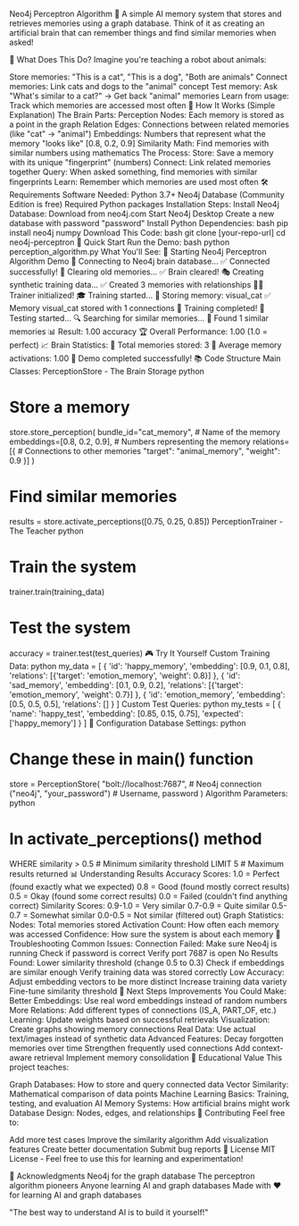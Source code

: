 Neo4j Perceptron Algorithm 🧠
A simple AI memory system that stores and retrieves memories using a graph database. Think of it as creating an artificial brain that can remember things and find similar memories when asked!

🎯 What Does This Do?
Imagine you're teaching a robot about animals:

Store memories: "This is a cat", "This is a dog", "Both are animals"
Connect memories: Link cats and dogs to the "animal" concept
Test memory: Ask "What's similar to a cat?" → Get back "animal" memories
Learn from usage: Track which memories are accessed most often
🧩 How It Works (Simple Explanation)
The Brain Parts:
Perception Nodes: Each memory is stored as a point in the graph
Relation Edges: Connections between related memories (like "cat" → "animal")
Embeddings: Numbers that represent what the memory "looks like" [0.8, 0.2, 0.9]
Similarity Math: Find memories with similar numbers using mathematics
The Process:
Store: Save a memory with its unique "fingerprint" (numbers)
Connect: Link related memories together
Query: When asked something, find memories with similar fingerprints
Learn: Remember which memories are used most often
🛠️ Requirements
Software Needed:
Python 3.7+
Neo4j Database (Community Edition is free)
Required Python packages
Installation Steps:
Install Neo4j Database:
Download from neo4j.com
Start Neo4j Desktop
Create a new database with password "password"
Install Python Dependencies:
bash
pip install neo4j numpy
Download This Code:
bash
git clone [your-repo-url]
cd neo4j-perceptron
🚀 Quick Start
Run the Demo:
bash
python perception_algorithm.py
What You'll See:
🚀 Starting Neo4j Perceptron Algorithm Demo
🧠 Connecting to Neo4j brain database...
✅ Connected successfully!
🧹 Clearing old memories...
✅ Brain cleared!
🎭 Creating synthetic training data...
✅ Created 3 memories with relationships
👨‍🏫 Trainer initialized!
🎓 Training started...
💾 Storing memory: visual_cat
✅ Memory visual_cat stored with 1 connections
🎉 Training completed!
🧪 Testing started...
🔍 Searching for similar memories...
🎯 Found 1 similar memories
📊 Result: 1.00 accuracy
🏆 Overall Performance: 1.00 (1.0 = perfect)
📈 Brain Statistics:
🧠 Total memories stored: 3
🔄 Average memory activations: 1.00
🎉 Demo completed successfully!
📚 Code Structure
Main Classes:
PerceptionStore - The Brain Storage
python
# Store a memory
store.store_perception(
    bundle_id="cat_memory",           # Name of the memory
    embeddings=[0.8, 0.2, 0.9],      # Numbers representing the memory
    relations=[{                      # Connections to other memories
        "target": "animal_memory", 
        "weight": 0.9
    }]
)

# Find similar memories
results = store.activate_perceptions([0.75, 0.25, 0.85])
PerceptionTrainer - The Teacher
python
# Train the system
trainer.train(training_data)

# Test the system
accuracy = trainer.test(test_queries)
🎮 Try It Yourself
Custom Training Data:
python
my_data = [
    {
        'id': 'happy_memory',
        'embedding': [0.9, 0.1, 0.8],
        'relations': [{'target': 'emotion_memory', 'weight': 0.8}]
    },
    {
        'id': 'sad_memory',
        'embedding': [0.1, 0.9, 0.2],
        'relations': [{'target': 'emotion_memory', 'weight': 0.7}]
    },
    {
        'id': 'emotion_memory',
        'embedding': [0.5, 0.5, 0.5],
        'relations': []
    }
]
Custom Test Queries:
python
my_tests = [
    {
        'name': 'happy_test',
        'embedding': [0.85, 0.15, 0.75],
        'expected': ['happy_memory']
    }
]
🔧 Configuration
Database Settings:
python
# Change these in main() function
store = PerceptionStore(
    "bolt://localhost:7687",    # Neo4j connection
    ("neo4j", "your_password")  # Username, password
)
Algorithm Parameters:
python
# In activate_perceptions() method
WHERE similarity > 0.5    # Minimum similarity threshold
LIMIT 5                   # Maximum results returned
📊 Understanding Results
Accuracy Scores:
1.0 = Perfect (found exactly what we expected)
0.8 = Good (found mostly correct results)
0.5 = Okay (found some correct results)
0.0 = Failed (couldn't find anything correct)
Similarity Scores:
0.9-1.0 = Very similar
0.7-0.9 = Quite similar
0.5-0.7 = Somewhat similar
0.0-0.5 = Not similar (filtered out)
Graph Statistics:
Nodes: Total memories stored
Activation Count: How often each memory was accessed
Confidence: How sure the system is about each memory
🚨 Troubleshooting
Common Issues:
Connection Failed:
Make sure Neo4j is running
Check if password is correct
Verify port 7687 is open
No Results Found:
Lower similarity threshold (change 0.5 to 0.3)
Check if embeddings are similar enough
Verify training data was stored correctly
Low Accuracy:
Adjust embedding vectors to be more distinct
Increase training data variety
Fine-tune similarity threshold
🎯 Next Steps
Improvements You Could Make:
Better Embeddings: Use real word embeddings instead of random numbers
More Relations: Add different types of connections (IS_A, PART_OF, etc.)
Learning: Update weights based on successful retrievals
Visualization: Create graphs showing memory connections
Real Data: Use actual text/images instead of synthetic data
Advanced Features:
Decay forgotten memories over time
Strengthen frequently used connections
Add context-aware retrieval
Implement memory consolidation
📖 Educational Value
This project teaches:

Graph Databases: How to store and query connected data
Vector Similarity: Mathematical comparison of data points
Machine Learning Basics: Training, testing, and evaluation
AI Memory Systems: How artificial brains might work
Database Design: Nodes, edges, and relationships
🤝 Contributing
Feel free to:

Add more test cases
Improve the similarity algorithm
Add visualization features
Create better documentation
Submit bug reports
📝 License
MIT License - Feel free to use this for learning and experimentation!

🙏 Acknowledgments
Neo4j for the graph database
The perceptron algorithm pioneers
Anyone learning AI and graph databases
Made with ❤️ for learning AI and graph databases

"The best way to understand AI is to build it yourself!"

